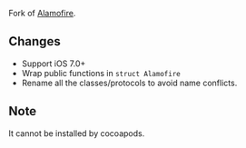 Fork of [Alamofire](https://github.com/Alamofire/Alamofire).

## Changes

* Support iOS 7.0+
* Wrap public functions in `struct Alamofire`
* Rename all the classes/protocols to avoid name conflicts.

## Note

It cannot be installed by cocoapods.